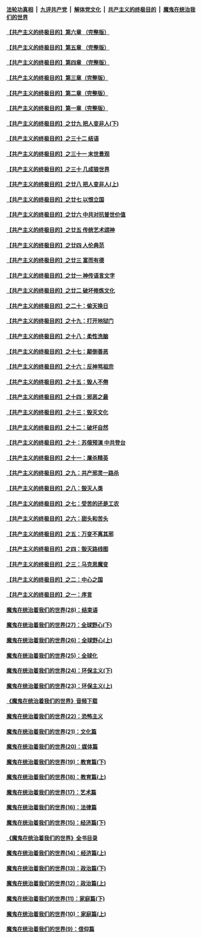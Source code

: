 ####  [法轮功真相](../../../../basic/blob/master/README.md?t=04150330) &nbsp;|&nbsp; [九评共产党](../../../../9ping.md/blob/master/README.md?t=04150330) &nbsp;|&nbsp; [解体党文化](../../../../jtdwh.md/blob/master/README.md?t=04150330)  &nbsp;|&nbsp; [共产主义的终极目的](../../../../gczydzjmd.md/blob/master/README.md?t=04150330) &nbsp;|&nbsp; [魔鬼在统治我们的世界](../../../../mgztzwmdsj.md/blob/master/README.md?t=04150330) 

#### [【共产主义的终极目的】第六章 （完整版）](../pages/nsc422/n11428913.md?t=04150330) 

#### [【共产主义的终极目的】第五章 （完整版）](../pages/nsc422/n11428912.md?t=04150330) 

#### [【共产主义的终极目的】第四章 （完整版）](../pages/nsc422/n11428907.md?t=04150330) 

#### [【共产主义的终极目的】第三章（完整版）](../pages/nsc422/n11428848.md?t=04150330) 

#### [【共产主义的终极目的】第二章（完整版）](../pages/nsc422/n11428831.md?t=04150330) 

#### [【共产主义的终极目的】第一章（完整版）](../pages/nsc422/n11417651.md?t=04150330) 

#### [【共产主义的终极目的】之廿九 把人变非人(下)](../pages/nsc422/n11344140.md?t=04150330) 

#### [【共产主义的终极目的】之三十二 结语](../pages/nsc422/n11360535.md?t=04150330) 

#### [【共产主义的终极目的】之三十一 末世景观](../pages/nsc422/n11351129.md?t=04150330) 

#### [【共产主义的终极目的】之三十 几成狼世界](../pages/nsc422/n11348280.md?t=04150330) 

#### [【共产主义的终极目的】之廿八 把人变非人(上)](../pages/nsc422/n11340492.md?t=04150330) 

#### [【共产主义的终极目的】之廿七 以恨立国](../pages/nsc422/n11336944.md?t=04150330) 

#### [【共产主义的终极目的】之廿六 中共对抗普世价值](../pages/nsc422/n11324785.md?t=04150330) 

#### [【共产主义的终极目的】之廿五 传统艺术颂神](../pages/nsc422/n11296396.md?t=04150330) 

#### [【共产主义的终极目的】之廿四 人伦典范](../pages/nsc422/n11296397.md?t=04150330) 

#### [【共产主义的终极目的】之廿三 富而有德](../pages/nsc422/n11283598.md?t=04150330) 

#### [【共产主义的终极目的】之廿一 神传语言文字](../pages/nsc422/n11263265.md?t=04150330) 

#### [【共产主义的终极目的】之廿二 破坏修炼文化](../pages/nsc422/n11245728.md?t=04150330) 

#### [【共产主义的终极目的】之二十：偷天换日](../pages/nsc422/n11238846.md?t=04150330) 

#### [【共产主义的终极目的】之十九：打开地狱门](../pages/nsc422/n11206376.md?t=04150330) 

#### [【共产主义的终极目的】之十八：柔性洗脑](../pages/nsc422/n11199994.md?t=04150330) 

#### [【共产主义的终极目的】之十七：颠倒善恶](../pages/nsc422/n11179782.md?t=04150330) 

#### [【共产主义的终极目的】之十六：反神骂祖宗](../pages/nsc422/n11166798.md?t=04150330) 

#### [【共产主义的终极目的】之十五：毁人不倦](../pages/nsc422/n11166792.md?t=04150330) 

#### [【共产主义的终极目的】之十四：邪恶之最](../pages/nsc422/n11150249.md?t=04150330) 

#### [【共产主义的终极目的】之十三：毁灭文化](../pages/nsc422/n11135227.md?t=04150330) 

#### [【共产主义的终极目的】之十二：破坏自然](../pages/nsc422/n11135214.md?t=04150330) 

#### [【共产主义的终极目的】之十：苏俄预演 中共登台](../pages/nsc422/n11118424.md?t=04150330) 

#### [【共产主义的终极目的】之十一：屠杀精英](../pages/nsc422/n11118442.md?t=04150330) 

#### [【共产主义的终极目的】之九：共产邪灵一路杀](../pages/nsc422/n11114139.md?t=04150330) 

#### [【共产主义的终极目的】之八：毁灭人类](../pages/nsc422/n11108503.md?t=04150330) 

#### [【共产主义的终极目的】之七：受苦的还是工农](../pages/nsc422/n11101809.md?t=04150330) 

#### [【共产主义的终极目的】之六：甜头和苦头](../pages/nsc422/n11096971.md?t=04150330) 

#### [【共产主义的终极目的】之五：万变不离其邪](../pages/nsc422/n11091285.md?t=04150330) 

#### [【共产主义的终极目的】之四：毁灭路线图](../pages/nsc422/n11086284.md?t=04150330) 

#### [【共产主义的终极目的】之三：马克思魔变](../pages/nsc422/n11061941.md?t=04150330) 

#### [【共产主义的终极目的】之二：中心之国](../pages/nsc422/n11047728.md?t=04150330) 

#### [【共产主义的终极目的】之一：序言](../pages/nsc422/n11086077.md?t=04150330) 

#### [魔鬼在统治着我们的世界(28)：结束语](../pages/nsc422/n10936246.md?t=04150330) 

#### [魔鬼在统治着我们的世界(27)：全球野心(下)](../pages/nsc422/n10928319.md?t=04150330) 

#### [魔鬼在统治着我们的世界(26)：全球野心(上)](../pages/nsc422/n10900318.md?t=04150330) 

#### [魔鬼在统治着我们的世界(25)：全球化](../pages/nsc422/n10788205.md?t=04150330) 

#### [魔鬼在统治着我们的世界(24)：环保主义(下)](../pages/nsc422/n10695307.md?t=04150330) 

#### [魔鬼在统治着我们的世界(23)：环保主义(上)](../pages/nsc422/n10688613.md?t=04150330) 

#### [《魔鬼在统治着我们的世界》音频下载](../pages/nsc422/n10635553.md?t=04150330) 

#### [魔鬼在统治着我们的世界(22)：恐怖主义](../pages/nsc422/n10614727.md?t=04150330) 

#### [魔鬼在统治着我们的世界(21)：文化篇](../pages/nsc422/n10597706.md?t=04150330) 

#### [魔鬼在统治着我们的世界(20)：媒体篇](../pages/nsc422/n10586579.md?t=04150330) 

#### [魔鬼在统治着我们的世界(19)：教育篇(下)](../pages/nsc422/n10564808.md?t=04150330) 

#### [魔鬼在统治着我们的世界(18)：教育篇(上)](../pages/nsc422/n10526970.md?t=04150330) 

#### [魔鬼在统治着我们的世界(17)：艺术篇](../pages/nsc422/n10499093.md?t=04150330) 

#### [魔鬼在统治着我们的世界(16)：法律篇](../pages/nsc422/n10485969.md?t=04150330) 

#### [魔鬼在统治着我们的世界(15)：经济篇(下)](../pages/nsc422/n10469975.md?t=04150330) 

#### [《魔鬼在统治着我们的世界》全书目录](../pages/nsc422/n10464261.md?t=04150330) 

#### [魔鬼在统治着我们的世界(14)：经济篇(上)](../pages/nsc422/n10457370.md?t=04150330) 

#### [魔鬼在统治着我们的世界(13)：政治篇(下)](../pages/nsc422/n10448270.md?t=04150330) 

#### [魔鬼在统治着我们的世界(12)：政治篇(上)](../pages/nsc422/n10444576.md?t=04150330) 

#### [魔鬼在统治着我们的世界(11)：家庭篇(下)](../pages/nsc422/n10440961.md?t=04150330) 

#### [魔鬼在统治着我们的世界(10)：家庭篇(上)](../pages/nsc422/n10435448.md?t=04150330) 

#### [魔鬼在统治着我们的世界(9)：信仰篇](../pages/nsc422/n10432159.md?t=04150330) 

